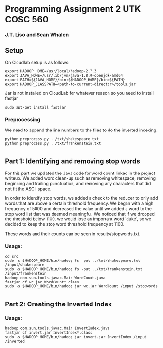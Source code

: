 # Programming Assignment 2 UTK COSC 560
### J.T. Liso and Sean Whalen

## Setup
On Cloudlab setup is as follows:
```
export HADOOP_HOME=/usr/local/hadoop-2.7.3
export JAVA_HOME=/usr/lib/jvm/java-1.8.0-openjdk-amd64
export PATH=${JAVA_HOME}/bin:${HADOOP_HOME}/bin:${PATH}
export HADOOP_CLASSPATH=<path-to-current-director>/tools.jar
```

Jar is not installed on CloudLab for whatever reason so you need to install fastjar.
```
sudo apt-get install fastjar
```

### Preprocessing
We need to append the line numbers to the files to do the inverted indexing.
```
python preprocess.py ../txt/shakespeare.txt
python preprocess.py ../txt/frankenstein.txt
```

#
## Part 1: Identifying and removing stop words

For this part we updated the Java code for word count linked in the project writeup. We added word clean-up such as removing whitespace, removing beginning and trailing punctuation, and removing any characters that did not fit the ASCII space.

In order to identify stop words, we added a check to the reducer to only add words that are above a certain threshold frequency. We began with a high frequency of 5000 and decreased the value until we added a word to the stop word list that was deemed meaningful. We noticed that if we dropped the threshold below 1100, we would lose an important word 'duke', so we decided to keep the stop word threshold frequency at 1100.

These words and their counts can be seen in results/stopwords.txt.

### Usage:

```
cd src
sudo -s $HADOOP_HOME/bin/hadoop fs -put ../txt/shakespeare.txt /input/shakespeare
sudo -s $HADOOP_HOME/bin/hadoop fs -put ../txt/frankenstein.txt /input/frankenstein
hadoop com.sun.tools.javac.Main WordCount.java 
fastjar cf wc.jar WordCount*.class
sudo -s $HADOOP_HOME/bin/hadoop jar wc.jar WordCount /input /stopwords
```

#
## Part 2: Creating the Inverted Index

### Usage:

```
hadoop com.sun.tools.javac.Main InvertIndex.java 
fastjar cf invert.jar InvertIndex*.class
sudo -s $HADOOP_HOME/bin/hadoop jar invert.jar InvertIndex /input /inverted
```
